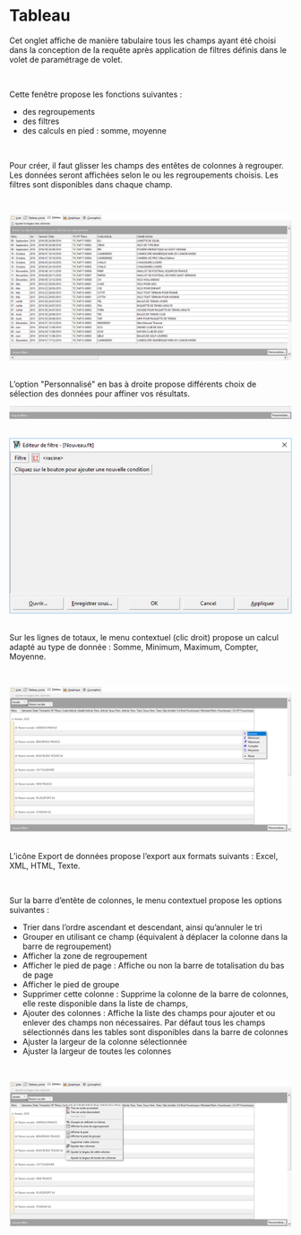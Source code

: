 # Tableau
Cet onglet affiche de manière tabulaire 
 tous les champs ayant été choisi dans la conception de la requête après 
 application de filtres définis dans le volet de paramétrage de volet.


 


Cette fenêtre propose les fonctions suivantes : 


* des regroupements
* des filtres
* des calculs en pied : somme, moyenne


 


Pour créer, il faut glisser les champs des entêtes de colonnes à regrouper. 
 Les données seront affichées selon le ou les regroupements choisis. Les 
 filtres sont disponibles dans chaque champ.


 


![](../../assets/images/1/1-3/Onglet_Tableau.png)
 


L’option "Personnalisé" en bas à droite 
 propose différents choix de sélection des données pour affiner vos résultats.


![](../../assets/images/1/4/Onglet_Tableau_Filtres.png) 
 
   
![](../../assets/images/1/4/Fenetre_Filtres.png)
 


Sur les lignes de totaux, le 
 menu contextuel (clic droit) propose un calcul adapté au type de donnée 
 : Somme, Minimum, 
 Maximum, Compter, 
 Moyenne.


 


![](../../assets/images/1/1-3/Onglet_Tableau_Fonctions.png)
 


L’icône Export de données propose l’export aux formats suivants : Excel, 
 XML, HTML, Texte. 


 


Sur la barre d’entête de colonnes, le menu contextuel propose les options 
 suivantes :


* Trier 
 dans l’ordre ascendant et descendant, ainsi qu’annuler le tri
* Grouper 
 en utilisant ce champ (équivalent à déplacer la colonne dans la barre 
 de regroupement)
* Afficher la zone de regroupement
* Afficher 
 le pied de page : Affiche ou non la barre de totalisation du 
 bas de page
* Afficher le pied de groupe
* Supprimer 
 cette colonne : Supprime la colonne de la barre de colonnes, 
 elle reste disponible dans la liste de champs,
* Ajouter 
 des colonnes : Affiche la liste des champs pour ajouter et 
 ou enlever des champs non nécessaires. Par défaut tous les champs 
 sélectionnés dans les tables sont disponibles dans la barre de colonnes
* Ajuster la largeur de la colonne sélectionnée
* Ajuster la largeur de toutes les colonnes


 


![](../../assets/images/1/1-3/Onglet_Tableau_Menu_Contextuel.png)
